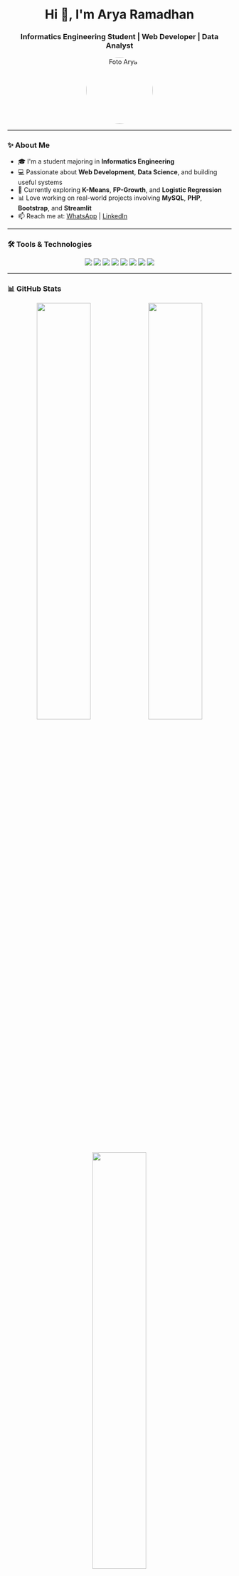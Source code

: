 <h1 align="center">Hi 👋, I'm Arya Ramadhan</h1>
<h3 align="center">Informatics Engineering Student | Web Developer | Data Analyst</h3>

<p align="center">
  <img src="https://github.com/AryaForGH/profile.jpeg" width="150" style="border-radius: 50%" alt="Foto Arya" />
</p>

---

### ✨ About Me

- 🎓 I'm a student majoring in **Informatics Engineering**
- 💻 Passionate about **Web Development**, **Data Science**, and building useful systems
- 🧪 Currently exploring **K-Means**, **FP-Growth**, and **Logistic Regression**
- 📊 Love working on real-world projects involving **MySQL**, **PHP**, **Bootstrap**, and **Streamlit**
- 📫 Reach me at: [WhatsApp](https://wa.me/6283857803520) | [LinkedIn](https://linkedin.com/in/cliarym)

---

### 🛠️ Tools & Technologies

<p align="center">
  <img src="https://img.shields.io/badge/-PHP-8892BF?style=for-the-badge&logo=php&logoColor=white"/>
  <img src="https://img.shields.io/badge/-MySQL-00758F?style=for-the-badge&logo=mysql&logoColor=white"/>
  <img src="https://img.shields.io/badge/-Laravel-FF2D20?style=for-the-badge&logo=laravel&logoColor=white"/>
  <img src="https://img.shields.io/badge/-CodeIgniter-EF4223?style=for-the-badge&logo=codeigniter&logoColor=white"/>
  <img src="https://img.shields.io/badge/-Bootstrap-563D7C?style=for-the-badge&logo=bootstrap&logoColor=white"/>
  <img src="https://img.shields.io/badge/-Python-3776AB?style=for-the-badge&logo=python&logoColor=white"/>
  <img src="https://img.shields.io/badge/-Streamlit-FF4B4B?style=for-the-badge&logo=streamlit&logoColor=white"/>
  <img src="https://img.shields.io/badge/-Flask-000000?style=for-the-badge&logo=flask&logoColor=white"/>
</p>

---

### 📊 GitHub Stats

<p align="center">
  <img src="https://github-readme-stats.vercel.app/api?username=AryaForGH&show_icons=true&theme=tokyonight" width="49%" />
  <img src="https://github-readme-streak-stats.herokuapp.com/?user=AryaForGH&theme=tokyonight" width="49%" />
  <img src="https://github-readme-stats.vercel.app/api/top-langs/?username=AryaForGH&layout=compact&theme=tokyonight" width="49%" />
</p>

---

### 🌐 Let's Connect

<p align="center">
  <a href="https://wa.me/6283857803520"><img src="https://img.shields.io/badge/WhatsApp-25D366?style=for-the-badge&logo=whatsapp&logoColor=white" /></a>
  <a href="https://linkedin.com/in/cliarym"><img src="https://img.shields.io/badge/LinkedIn-0A66C2?style=for-the-badge&logo=linkedin&logoColor=white" /></a>
</p>

---

<p align="center">
  🚀 *Thank you for visiting my profile! Feel free to explore my repositories.*<br>
  <img src="https://img.shields.io/github/followers/AryaForGH?label=Follow&style=social" />
</p>
